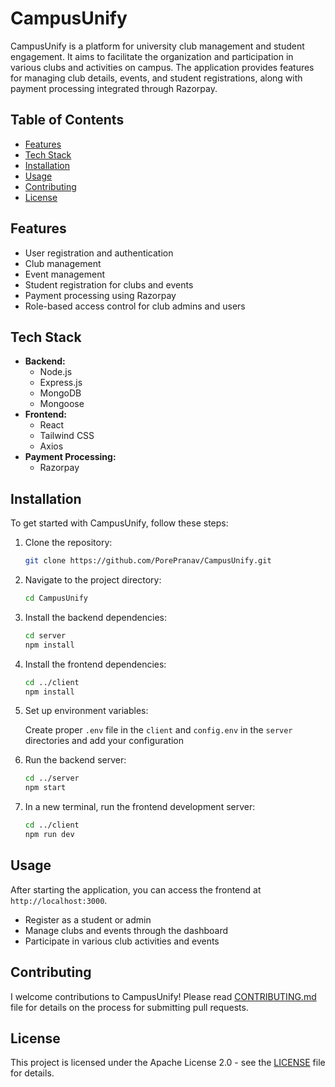 # CampusUnify

CampusUnify is a platform for university club management and student engagement. It aims to facilitate the organization and participation in various clubs and activities on campus. The application provides features for managing club details, events, and student registrations, along with payment processing integrated through Razorpay.

## Table of Contents

- [Features](#features)
- [Tech Stack](#tech-stack)
- [Installation](#installation)
- [Usage](#usage)
- [Contributing](#contributing)
- [License](#license)

## Features

- User registration and authentication
- Club management 
- Event management
- Student registration for clubs and events
- Payment processing using Razorpay
- Role-based access control for club admins and users

## Tech Stack

- **Backend:**
  - Node.js
  - Express.js
  - MongoDB
  - Mongoose
- **Frontend:**
  - React
  - Tailwind CSS
  - Axios
- **Payment Processing:**
  - Razorpay

## Installation

To get started with CampusUnify, follow these steps:

1. Clone the repository:

   ```bash
   git clone https://github.com/PorePranav/CampusUnify.git
   ```

2. Navigate to the project directory:

   ```bash
   cd CampusUnify
   ```

3. Install the backend dependencies:

   ```bash
   cd server 
   npm install
   ```

4. Install the frontend dependencies:

   ```bash
   cd ../client
   npm install
   ```

5. Set up environment variables:

   Create proper `.env` file in the `client` and `config.env` in the `server` directories and add your configuration

6. Run the backend server:

   ```bash
   cd ../server
   npm start
   ```

7. In a new terminal, run the frontend development server:

   ```bash
   cd ../client
   npm run dev
   ```

## Usage

After starting the application, you can access the frontend at `http://localhost:3000`. 

- Register as a student or admin
- Manage clubs and events through the dashboard
- Participate in various club activities and events

## Contributing

I welcome contributions to CampusUnify! Please read [CONTRIBUTING.md](CONTRIBUTING.md) file for details on the process for submitting pull requests.

## License

This project is licensed under the Apache License 2.0 - see the [LICENSE](LICENSE) file for details.